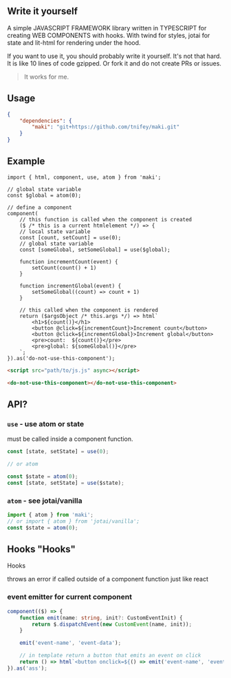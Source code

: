 ## Write it yourself

A simple JAVASCRIPT FRAMEWORK library written in TYPESCRIPT for creating WEB COMPONENTS with hooks.
With twind for styles, jotai for state and lit-html for rendering under the hood.

If you want to use it, you should probably write it yourself. It's not that hard.
It is like 10 lines of code gzipped. Or fork it and do not create PRs or issues.
> It works for me.

## Usage
```json
{
    "dependencies": {
        "maki": "git+https://github.com/tnifey/maki.git"
    }
}
```

## Example

```tsx
import { html, component, use, atom } from 'maki';

// global state variable
const $global = atom(0);

// define a component
component(
    // this function is called when the component is created
    ($ /* this is a current htmlelement */) => {
    // local state variable
    const [count, setCount] = use(0);
    // global state variable
    const [someGlobal, setSomeGlobal] = use($global);

    function incrementCount(event) {
        setCount(count() + 1)
    }

    function incrementGlobal(event) {
        setSomeGlobal((count) => count + 1)
    }

    // this called when the component is rendered
    return ($argsObject /* this.args */) => html`
        <h1>${count()}</h1>
        <button @click=${incrementCount}>Increment count</button>
        <button @click=${incrementGlobal}>Increment global</button>
        <pre>count:  ${count()}</pre>
        <pre>global: ${someGlobal()}</pre>
    `;
}).as('do-not-use-this-component');
```

```html
<script src="path/to/js.js" async></script>

<do-not-use-this-component></do-not-use-this-component>
```

## API?

### `use` - use atom or state
must be called inside a component function.

```ts
const [state, setState] = use(0);

// or atom

const $state = atom(0);
const [state, setState] = use($state);
```

### `atom` - see jotai/vanilla
```ts
import { atom } from 'maki';
// or import { atom } from 'jotai/vanilla';
const $state = atom(0);
```

## Hooks "Hooks"
Hooks

throws an error if called outside of a component function
just like react

### event emitter for current component

```ts
component(($) => {
    function emit(name: string, init?: CustomEventInit) {
        return $.dispatchEvent(new CustomEvent(name, init));
    }

    emit('event-name', 'event-data');

    // in template return a button that emits an event on click
    return () => html`<button onclick=${() => emit('event-name', 'event-data')}>Emit</button>`;
}).as('ass');
```

